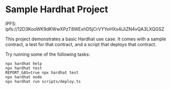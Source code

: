 # Sample Hardhat Project

IPFS:
ipfs://12D3KooWK9dKWwXPzT8WExhD5jCrVYYoHXs4iJiZN4vQA3LXQGSZ

This project demonstrates a basic Hardhat use case. It comes with a sample contract, a test for that contract, and a script that deploys that contract.

Try running some of the following tasks:

```shell
npx hardhat help
npx hardhat test
REPORT_GAS=true npx hardhat test
npx hardhat node
npx hardhat run scripts/deploy.ts
```
